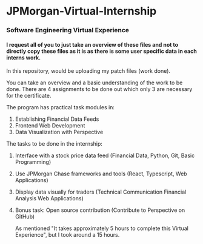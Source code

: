 # JPMorgan-Virtual-Internship
### Software Engineering Virtual Experience

#### I request all of you to just take an overview of these files and not to directly copy these files as it is as there is some user specific data in each interns work.

In this repository, would be uploading my patch files (work done).

You can take an overview and a basic understanding of the work to be done.
There are 4 assignments to be done out which only 3 are necessary for the certificate.



The program has practical task modules in:

1. Establishing Financial Data Feeds
2. Frontend Web Development
3. Data Visualization with Perspective



The tasks to be done in the internship:
1. Interface with a stock price data feed
   (Financial Data, Python, Git, Basic Programming)
   
2. Use JPMorgan Chase frameworks and tools
   (React, Typescript, Web Applications)
   
3. Display data visually for traders
   (Technical Communication Financial Analysis Web Applications)
   
4. Bonus task: Open source contribution
   (Contribute to Perspective on GitHub)
   
   
   As mentioned "It takes approximately 5 hours to complete this Virtual Experience",  but I took around a 15 hours.
